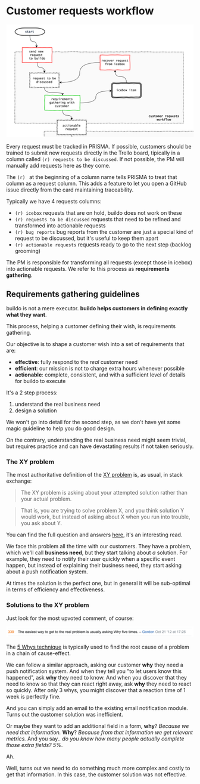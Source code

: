 # Customer requests workflow
![](customer_requests.png)

Every request must be tracked in PRISMA. If possible, customers should be trained to submit new requests directly in the Trello board, tipically in a column called `(r) requests to be discussed`. If not possible, the PM will manually add requests here as they come.

The `(r) ` at the beginning of a column name tells PRISMA to treat that column as a request column. This adds a feature to let you open a GitHub issue directly from the card maintaining traceability.

Typically we have 4 requests columns:

- `(r) icebox` requests that are on hold, buildo does not work on these
- `(r) requests to be discussed` requests that need to be refined and transformed into actionable requests
- `(r) bug reports` bug reports from the customer are just a special kind of request to be discussed, but it's useful to keep them apart
- `(r) actionable requests` requests ready to go to the next step (backlog grooming)

The PM is responsible for transforming all requests (except those in icebox) into actionable requests. We refer to this process as **requirements gathering**.

## Requirements gathering guidelines

buildo is not a mere executor. **buildo helps customers in defining exactly what they want**.

This process, helping a customer defining their wish, is requirements gathering.

Our objective is to shape a customer wish into a set of requirements that are:

- **effective**: fully respond to the *real* customer need
- **efficient**: our mission is not to charge extra hours whenever possible
- **actionable**: complete, consistent, and with a sufficient level of details for buildo to execute

It's a 2 step process:
1. understand the real business need
2. design a solution

We won't go into detail for the second step, as we don't have yet some magic guideline to help you do good design.

On the contrary, understanding the real business need might seem trivial, but requires practice and can have devastating results if not taken seriously.

### The XY problem

The most authoritative definition of the [XY problem](http://xyproblem.info/) is, as usual, in stack exchange:

> The XY problem is asking about your attempted solution rather than your actual problem.

> That is, you are trying to solve problem X, and you think solution Y would work, but instead of asking about X when you run into trouble, you ask about Y.

You can find the full question and answers [here](http://meta.stackexchange.com/questions/66377/what-is-the-xy-problem), it's an interesting read.

We face this problem all the time with our customers. They have a problem, which we'll call **business need**, but they start talking about *a* solution. For example, they need to notify their user quickly when a specific event happen, but instead of explaining their business need, they start asking about a push notification system.

At times the solution is the perfect one, but in general it will be sub-optimal in terms of efficiency and effectiveness.

### Solutions to the XY problem
Just look for the most upvoted comment, of course:

![](5whys.png)

The [5 Whys technique](https://en.wikipedia.org/wiki/5_Whys) is typically used to find the root cause of a problem in a chain of cause-effect.

We can follow a similar approach, asking our customer **why** they need a push notification system. And when they tell you "to let users know this happened", ask **why** they need to know. And when you discover that they need to know so that they can react right away, ask **why** they need to react so quickly. After only 3 whys, you might discover that a reaction time of 1 week is perfectly fine. 

And you can simply add an email to the existing email notification module. Turns out the customer solution was inefficient.

Or maybe they want to add an additional field in a form, **why**? *Because we need that information.* **Why**? *Because from that information we get relevant metrics.* And you say.. *do you know how many people actually complete those extra fields? 5%*.

Ah.

Well, turns out we need to do something much more complex and costly to get that information. In this case, the customer solution was not effective.

